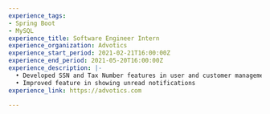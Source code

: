 ```yaml
---
experience_tags:
- Spring Boot
- MySQL
experience_title: Software Engineer Intern
experience_organization: Advotics
experience_start_period: 2021-02-21T16:00:00Z
experience_end_period: 2021-05-20T16:00:00Z
experience_description: |-
  • Developed SSN and Tax Number features in user and customer management for supply chain management system using Java Spring and MySQL
  • Improved feature in showing unread notifications
experience_link: https://advotics.com

---
```

